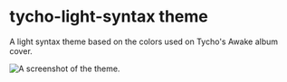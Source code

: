# tycho-light-syntax theme

A light syntax theme based on the colors used on Tycho's Awake album cover.

![A screenshot of the theme.](http://i.imgur.com/yVXzgCE.png)
